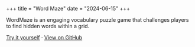 +++
title = "Word Maze"
date = "2024-06-15"
+++

WordMaze is an engaging vocabulary puzzle game that challenges players to find hidden words within a grid.

[Try it yourself](https://word-maze-jz79sai6x-viveksharma2508s-projects.vercel.app/) · [View on GitHub](https://github.com/viveksharma/sudo-apt-uninstall-sleep)